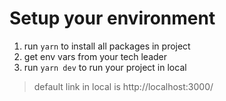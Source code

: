 # Setup your environment

1. run `yarn` to install all packages in project
2. get env vars from your tech leader
3. run `yarn dev` to run your project in local

> default link in local is http://localhost:3000/
